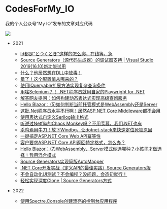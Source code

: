 # CodesForMy_IO
我的个人公众号“My IO”发布的文章对应代码

<img src="https://files-cdn.cnblogs.com/files/feiyun0112/qrcode_for_gh_61af3e28f945_258.bmp">
</img>

- 2021
    - [Id都是“とつくとき”这样的怎么爬，在线等，急](2021/20210611)
    - [Source Generators（源代码生成器）的调试器支持 | Visual Studio 2019(16.10)新功能试用](2021/20210613)
    - [什么？他居然想在DLL中放毒！](2021/20210617)
    - [晕了！这个配置值从哪来的？](2021/20210621)
    - [使用IQueryable扩展方法实现复杂查询条件](2021/20210629)
    - [用啥Selenium？！ .NET程序员就用自家的Playwright for .NET](2021/20210702)
    - [解答网友提问：如何构建动态表达式实现高级查询服务](2021/20210709)
    - [Hello Blazor：(5)如何判断当前托管模式是WebAssembly还是Server](2021/20210718)
    - [这批.Net程序员水平不行啊！居然ASP.NET Core Middleware都不会用](2021/20210720)
    - [使用表达式自定义Serilog输出格式](2021/20210722)
    - [听说过Netflix的Chaos Monkey吗？不用羡慕，我们.NET也有](2021/20210725)
    - [杀鸡焉用牛刀！放下Windbg，让dotnet-stack来快速定位死锁原因](2021/20210727)
    - [一键搞定ASP.NET Core Web API幂等性](2021/20210728)
    - [客户要求ASP.NET Core API返回特定格式，怎么办？](2021/20210730)
    - [Hello Blazor：(7)WebAssembly、Server模式你选哪种？小孩子才做选择！我用混合模式](2021/20210731)
    - [Source Generators实现简版AutoMapper](2021/20210801)
    - [.NET Core开发实战（定义API的最佳实践）Source Generators版](2021/20210806)
    - [不会自动化UI测试？不会编程？没问题，会造句就行！](2021/20210808)
    - [轻松实现深度Clone | Source Generators方式](2021/20211231)


- 2022
    - [使用Spectre.Console创建漂亮的控制台应用程序](2022/20220110)
